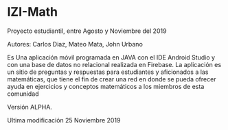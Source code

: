 # IZI-Math
Proyecto estudiantil, entre Agosto y Noviembre del 2019

Autores: Carlos Diaz, Mateo Mata, John Urbano

Es Una aplicación móvil programada en JAVA con el IDE Android Studio y con una base de datos no relacional realizada en Firebase. La aplicación es un sitio de preguntas y respuestas para estudiantes y aficionados a las matemáticas, que tiene el fin de crear una red en donde se pueda ofrecer ayuda en ejercicios y conceptos matemáticos a los miembros de esta comunidad

Versión ALPHA.

Ultima modificación 25 Noviembre 2019

